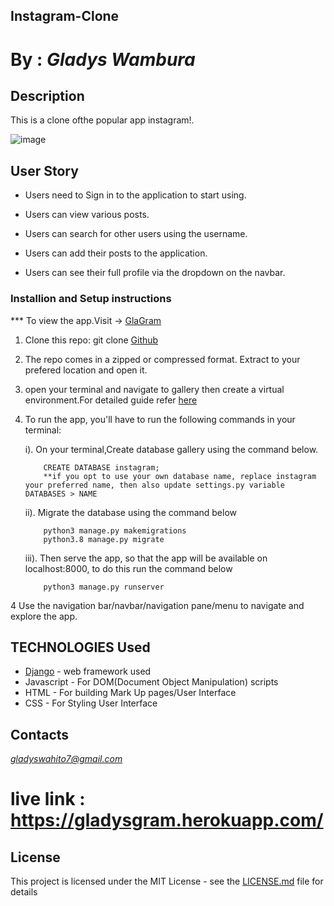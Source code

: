 ## Instagram-Clone

 # By :  *Gladys Wambura* 

 ## Description 

 This is a clone ofthe popular app instagram!.

![image](https://user-images.githubusercontent.com/97955649/172501535-d19e210d-45cc-4376-b6ed-f28f1858106a.png)


 ## User Story
- Users need to Sign in to the application to start using.

- Users can view various posts.

- Users can search for other users using the username.

- Users can add their posts to the application.

- Users can see their full profile via the dropdown on the navbar.


### Installion and Setup instructions

*** To view the app.Visit -> [GlaGram](https://gladysgram.herokuapp.com/)

1. Clone this repo: git clone [Github](https://github.com/gladyswambura/Instagram-clone)
2. The repo comes in a zipped or compressed format. Extract to your prefered location and open it.
3. open your terminal and navigate to gallery then create a virtual environment.For detailed guide refer  [here](https://packaging.python.org/en/latest/guides/installing-using-pip-and-virtual-environments/)
3. To run the app, you'll have to run the following commands in your terminal:

     
    i). On your terminal,Create database gallery using the command below.
         
           CREATE DATABASE instagram; 
           **if you opt to use your own database name, replace instagram your preferred name, then also update settings.py variable DATABASES > NAME

    ii). Migrate the database using the command below
      
           python3 manage.py makemigrations 
           python3.8 manage.py migrate
       
    iii). Then serve the app, so that the app will be available on localhost:8000, to do this run the command below
    
           python3 manage.py runserver
           
4 Use the navigation bar/navbar/navigation pane/menu to navigate and explore the app.

## TECHNOLOGIES Used

* [Django](https://www.djangoproject.com/) - web framework used
* Javascript - For DOM(Document Object Manipulation) scripts
* HTML - For building Mark Up pages/User Interface
* CSS - For Styling User Interface

## Contacts
*gladyswahito7@gmail.com*

# live link : https://gladysgram.herokuapp.com/

## License
This project is licensed under the MIT License - see the [LICENSE.md](LICENSE.md) file for details
